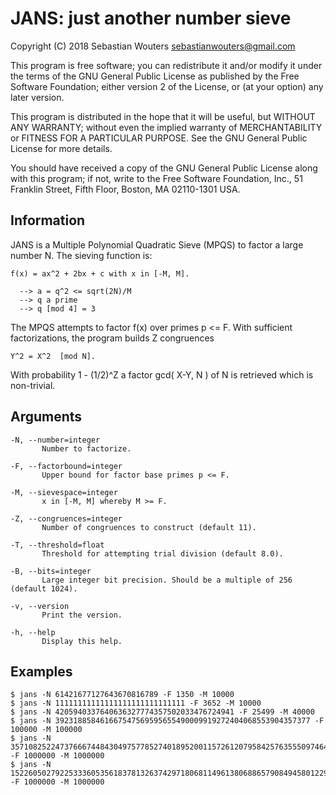 JANS: just another number sieve
===============================

Copyright (C) 2018 Sebastian Wouters <sebastianwouters@gmail.com>

This program is free software; you can redistribute it and/or modify
it under the terms of the GNU General Public License as published by
the Free Software Foundation; either version 2 of the License, or
(at your option) any later version.

This program is distributed in the hope that it will be useful,
but WITHOUT ANY WARRANTY; without even the implied warranty of
MERCHANTABILITY or FITNESS FOR A PARTICULAR PURPOSE.  See the
GNU General Public License for more details.

You should have received a copy of the GNU General Public License along
with this program; if not, write to the Free Software Foundation, Inc.,
51 Franklin Street, Fifth Floor, Boston, MA 02110-1301 USA.

Information
-----------

JANS is a Multiple Polynomial Quadratic Sieve (MPQS)
to factor a large number N. The sieving function is:

    f(x) = ax^2 + 2bx + c with x in [-M, M].

      --> a = q^2 <= sqrt(2N)/M
      --> q a prime
      --> q [mod 4] = 3

The MPQS attempts to factor f(x) over primes p <= F.
With sufficient factorizations, the program builds Z
congruences

    Y^2 = X^2  [mod N].

With probability 1 - (1/2)^Z a factor gcd( X-Y, N )
of N is retrieved which is non-trivial.

Arguments
---------

    -N, --number=integer
           Number to factorize.

    -F, --factorbound=integer
           Upper bound for factor base primes p <= F.

    -M, --sievespace=integer
           x in [-M, M] whereby M >= F.

    -Z, --congruences=integer
           Number of congruences to construct (default 11).

    -T, --threshold=float
           Threshold for attempting trial division (default 8.0).

    -B, --bits=integer
           Large integer bit precision. Should be a multiple of 256 (default 1024).

    -v, --version
           Print the version.

    -h, --help
           Display this help.

Examples
--------

    $ jans -N 61421677127643670816789 -F 1350 -M 10000
    $ jans -N 11111111111111111111111111111 -F 3652 -M 10000
    $ jans -N 4205940337640636327774357502033476724941 -F 25499 -M 40000
    $ jans -N 392318858461667547569595655490009919272404068553904357377 -F 100000 -M 100000
    $ jans -N 3571082522473766674484304975778527401895200115726120795842576355509746402614775567 -F 1000000 -M 1000000
    $ jans -N 1522605027922533360535618378132637429718068114961380688657908494580122963258952897654000350692006139 -F 1000000 -M 1000000

